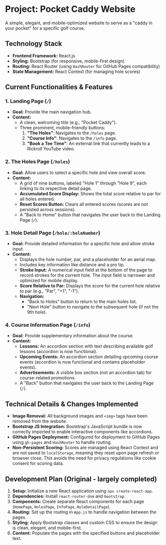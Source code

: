 # Project: Pocket Caddy Website

A simple, elegant, and mobile-optimized website to serve as a "caddy in your pocket" for a specific golf course.

## Technology Stack

*   **Frontend Framework:** React.js
*   **Styling:** Bootstrap (for responsive, mobile-first design)
*   **Routing:** React Router (using `HashRouter` for GitHub Pages compatibility)
*   **State Management:** React Context (for managing hole scores)

## Current Functionalities & Features

### 1. Landing Page (`/`)

*   **Goal:** Provide the main navigation hub.
*   **Content:**
    *   A clean, welcoming title (e.g., "Pocket Caddy").
    *   Three prominent, mobile-friendly buttons:
        1.  **"The Holes"**: Navigates to the `/holes` page.
        2.  **"Course Info"**: Navigates to the `/info` page.
        3.  **"Book a Tee Time"**: An external link that currently leads to a Rickroll YouTube video.

### 2. The Holes Page (`/holes`)

*   **Goal:** Allow users to select a specific hole and view overall score.
*   **Content:**
    *   A grid of nine buttons, labeled "Hole 1" through "Hole 9", each linking to its respective detail page.
    *   **Accumulated Score Display:** Shows the total score relative to par for all holes entered.
    *   **Reset Scores Button:** Clears all entered scores (scores are not persisted across sessions).
    *   A "Back to Home" button that navigates the user back to the Landing Page (`/`).

### 3. Hole Detail Page (`/hole/:holeNumber`)

*   **Goal:** Provide detailed information for a specific hole and allow stroke input.
*   **Content:**
    *   Displays the hole number, par, and a placeholder for an aerial map.
    *   Includes key information like distance and a pro tip.
    *   **Stroke Input:** A numerical input field at the bottom of the page to record strokes for the current hole. The input field is narrower and optimized for mobile display.
    *   **Score Relative to Par:** Displays the score for the current hole relative to par (e.g., "Par", "+1", "-1").
    *   **Navigation:**
        *   "Back to Holes" button to return to the main holes list.
        *   "Next Hole" button to navigate to the subsequent hole (if not the 9th hole).

### 4. Course Information Page (`/info`)

*   **Goal:** Provide supplementary information about the course.
*   **Content:**
    *   **Lessons:** An accordion section with text describing available golf lessons (accordion is now functional).
    *   **Upcoming Events:** An accordion section detailing upcoming course events (accordion is now functional and contains placeholder events).
    *   **Advertisements:** A visible box section (not an accordion tab) for course-related promotions.
    *   A "Back" button that navigates the user back to the Landing Page (`/`).

## Technical Details & Changes Implemented

*   **Image Removal:** All background images and `<img>` tags have been removed from the website.
*   **Bootstrap JS Integration:** Bootstrap's JavaScript bundle is now correctly imported to enable interactive components like accordions.
*   **GitHub Pages Deployment:** Configured for deployment to GitHub Pages using `gh-pages` and `HashRouter` to handle routing.
*   **Non-Persistent Scoring:** Scores are managed using React Context and are not saved to `localStorage`, meaning they reset upon page refresh or browser close. This avoids the need for privacy regulations like cookie consent for scoring data.

## Development Plan (Original - largely completed)

1.  **Setup:** Initialize a new React application using `npx create-react-app`.
2.  **Dependencies:** Install `react-router-dom` and `bootstrap`.
3.  **Components:** Create separate React components for each page (`HomePage`, `HolesPage`, `InfoPage`, `HoleDetailPage`).
4.  **Routing:** Set up the routing in `App.js` to handle navigation between the pages.
5.  **Styling:** Apply Bootstrap classes and custom CSS to ensure the design is clean, elegant, and mobile-first.
6.  **Content:** Populate the pages with the specified buttons and placeholder text.